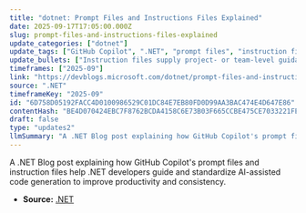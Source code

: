 ```yaml
---
title: "dotnet: Prompt Files and Instructions Files Explained"
date: 2025-09-17T17:05:00.000Z
slug: prompt-files-and-instructions-files-explained
update_categories: ["dotnet"]
update_tags: ["GitHub Copilot", ".NET", "prompt files", "instruction files", "developer productivity", "AI-assisted coding"]
update_bullets: ["Instruction files supply project- or team-level guidance that shapes Copilot's overall behavior.", "Prompt files store reusable prompts and templates for specific tasks or coding scenarios.", "Using both together yields more targeted, consistent, and repeatable code suggestions.", "Benefits include faster development, standardized outputs across a team, and easier onboarding.", "The article introduces these concepts and shows how .NET developers can apply them with Copilot."]
timeframes: ["2025-09"]
link: "https://devblogs.microsoft.com/dotnet/prompt-files-and-instructions-files-explained/"
source: ".NET"
timeframeKey: "2025-09"
id: "6D758D05192FACC4D0100986529C01DC84E7EB80FD0D99AA3BAC474E4D647E86"
contentHash: "BE4D070424EBC7F8762BCDA4158C6E73B03F665CCBE475CE7033221FE4C9D87A"
draft: false
type: "updates2"
llmSummary: "A .NET Blog post explaining how GitHub Copilot's prompt files and instruction files help .NET developers guide and standardize AI-assisted code generation to improve productivity and consistency."
---
```


A .NET Blog post explaining how GitHub Copilot's prompt files and instruction files help .NET developers guide and standardize AI-assisted code generation to improve productivity and consistency.

- **Source:** [.NET](https://devblogs.microsoft.com/dotnet/prompt-files-and-instructions-files-explained/)
